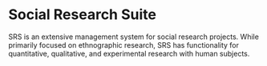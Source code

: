# Social Research Suite
SRS is an extensive management system for social research projects. While primarily focused on ethnographic research, SRS has functionality for quantitative, qualitative, and experimental research with human subjects.

